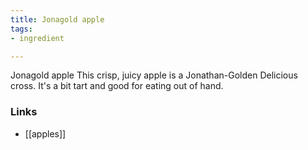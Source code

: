 ```yaml
---
title: Jonagold apple
tags:
- ingredient

---
```

Jonagold apple This crisp, juicy apple is a Jonathan-Golden Delicious cross. It's a bit tart and good for eating out of hand.

### Links

* [[apples]]
